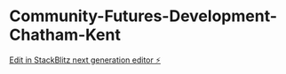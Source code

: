 # Community-Futures-Development-Chatham-Kent

[Edit in StackBlitz next generation editor ⚡️](https://stackblitz.com/~/github.com/Chris-June/Community-Futures-Development-Chatham-Kent)